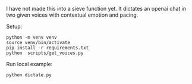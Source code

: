 I have not made this into a sieve function yet. It dictates an openai chat in two given voices with contextual emotion and pacing.


Setup:
```
python -m venv venv
source venv/bin/activate
pip install -r requirements.txt
python  scripts/get_voices.py
```

Run local example:
```
python dictate.py
```
